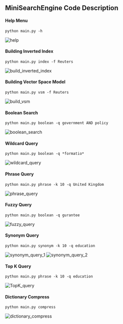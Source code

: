## MiniSearchEngine Code Description

#### Help Menu

~~~
python main.py -h
~~~

![help](D:\code\MiniSearchEngine\test_results\help.bmp)

#### Building Inverted Index

~~~
python main.py index -f Reuters
~~~

![build_inverted_index](D:\code\MiniSearchEngine\test_results\build_inverted_index.bmp)

#### Building Vector Space Model

~~~
python main.py vsm -f Reuters
~~~

![build_vsm](D:\code\MiniSearchEngine\test_results\build_vsm.bmp)

#### Boolean Search

~~~
python main.py boolean -q government AND policy
~~~

![boolean_search](D:\code\MiniSearchEngine\test_results\boolean_search.bmp)

#### Wildcard Query

~~~
python main.py boolean -q *formatio*
~~~

![wildcard_query](D:\code\MiniSearchEngine\test_results\wildcard_query.bmp)

#### Phrase Query

~~~
python main.py phrase -k 10 -q United Kingdom
~~~

![phrase_query](D:\code\MiniSearchEngine\test_results\phrase_query.bmp)

#### Fuzzy Query

~~~
python main.py boolean -q gurantee
~~~

![fuzzy_query](D:\code\MiniSearchEngine\test_results\fuzzy_query.bmp)

#### Synonym Query

~~~
python main.py synonym -k 10 -q education
~~~

![synonym_query_1](D:\code\MiniSearchEngine\test_results\synonym_query_1.bmp)
![synonym_query_2](D:\code\MiniSearchEngine\test_results\synonym_query_2.bmp)

#### Top K Query

~~~
python main.py phrase -k 10 -q education
~~~

![TopK_query](D:\code\MiniSearchEngine\test_results\TopK_query.bmp)

#### Dictionary Compress

~~~
python main.py compress
~~~

![dictionary_compress](D:\code\MiniSearchEngine\test_results\dictionary_compress.bmp)